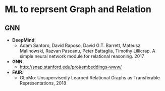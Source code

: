 # ML to reprsent Graph and Relation

## GNN
- **DeepMind**:
	- Adam Santoro, David Raposo, David G.T. Barrett, Mateusz Malinowski, Razvan Pascanu, Peter Battaglia, Timothy Lillicrap. A simple neural network module for relational reasoning. 2017
- **GNN**:
	- http://snap.stanford.edu/proj/embeddings-www/
- **FAIR**:
	- GLoMo: Unsupervisedly Learned Relational Graphs as Transferable Representations, 2018